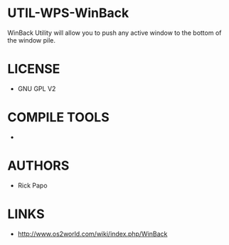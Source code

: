 # UTIL-WPS-WinBack
WinBack Utility will allow you to push any active window to the bottom of the window pile. 

LICENSE
===============
* GNU GPL V2

COMPILE TOOLS
===============
* 
 
AUTHORS
===============
* Rick Papo

LINKS
===============
* http://www.os2world.com/wiki/index.php/WinBack

